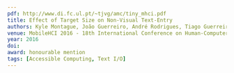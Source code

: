 ```yaml
---
pdf: http://www.di.fc.ul.pt/~tjvg/amc/tiny_mhci.pdf
title: Effect of Target Size on Non-Visual Text-Entry 
authors: Kyle Montague, João Guerreiro, André Rodrigues, Tiago Guerreiro, Hugo Nicolau, Daniel Gonçalves
venue: MobileHCI 2016 - 18th International Conference on Human-Computer Interaction with Mobile Devices and Services, Florence, Italy, September, 2016
year: 2016
doi: 
award: honourable mention
tags: [Accessible Computing, Text I/O]
---
```

